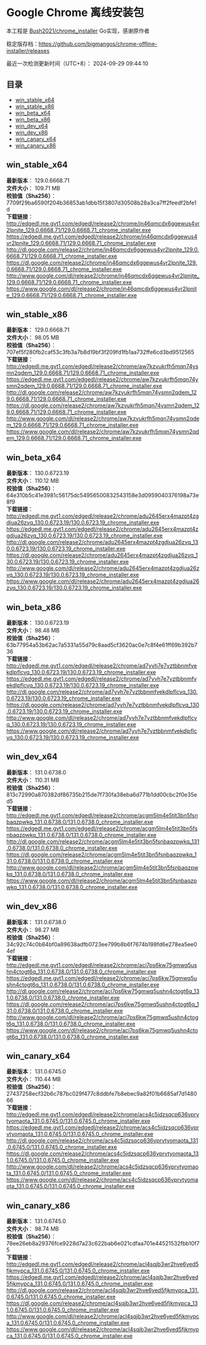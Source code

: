 # Google Chrome 离线安装包
本工程是 [Bush2021/chrome_installer](https://github.com/Bush2021/chrome_installer) Go实现，感谢原作者

稳定版存档：<https://github.com/bigmangos/chrome-offline-installer/releases>

最近一次检测更新时间（UTC+8）：
2024-09-29 09:44:10

## 目录
* [win_stable_x64](https://github.com/bigmangos/chrome-offline-installer?tab=readme-ov-file#win_stable_x64)
* [win_stable_x86](https://github.com/bigmangos/chrome-offline-installer?tab=readme-ov-file#win_stable_x86)
* [win_beta_x64](https://github.com/bigmangos/chrome-offline-installer?tab=readme-ov-file#win_beta_x64)
* [win_beta_x86](https://github.com/bigmangos/chrome-offline-installer?tab=readme-ov-file#win_beta_x86)
* [win_dev_x64](https://github.com/bigmangos/chrome-offline-installer?tab=readme-ov-file#win_dev_x64)
* [win_dev_x86](https://github.com/bigmangos/chrome-offline-installer?tab=readme-ov-file#win_dev_x86)
* [win_canary_x64](https://github.com/bigmangos/chrome-offline-installer?tab=readme-ov-file#win_canary_x64)
* [win_canary_x86](https://github.com/bigmangos/chrome-offline-installer?tab=readme-ov-file#win_canary_x86)

## win_stable_x64
**最新版本**： 129.0.6668.71  
**文件大小**： 109.71 MB  
**校验值（Sha256）**： 7709f29ba6590f204b36853ab1dbb15f3807d30508b28a3ca7ff2feedf2bfe1d  
**下载链接**：
http://edgedl.me.gvt1.com/edgedl/release2/chrome/jn46qmcdx6ggewus4vr2lpnjte_129.0.6668.71/129.0.6668.71_chrome_installer.exe
https://edgedl.me.gvt1.com/edgedl/release2/chrome/jn46qmcdx6ggewus4vr2lpnjte_129.0.6668.71/129.0.6668.71_chrome_installer.exe
http://dl.google.com/release2/chrome/jn46qmcdx6ggewus4vr2lpnjte_129.0.6668.71/129.0.6668.71_chrome_installer.exe
https://dl.google.com/release2/chrome/jn46qmcdx6ggewus4vr2lpnjte_129.0.6668.71/129.0.6668.71_chrome_installer.exe
http://www.google.com/dl/release2/chrome/jn46qmcdx6ggewus4vr2lpnjte_129.0.6668.71/129.0.6668.71_chrome_installer.exe
https://www.google.com/dl/release2/chrome/jn46qmcdx6ggewus4vr2lpnjte_129.0.6668.71/129.0.6668.71_chrome_installer.exe
## win_stable_x86
**最新版本**： 129.0.6668.71  
**文件大小**： 98.05 MB  
**校验值（Sha256）**： 707ef5f280fb2caf53c3fb3a7b8d19bf3f209fd1fb1aa732ffe6cd3bd9512565  
**下载链接**：
http://edgedl.me.gvt1.com/edgedl/release2/chrome/aw7kzvukrfh5mqn74ysmn2qdem_129.0.6668.71/129.0.6668.71_chrome_installer.exe
https://edgedl.me.gvt1.com/edgedl/release2/chrome/aw7kzvukrfh5mqn74ysmn2qdem_129.0.6668.71/129.0.6668.71_chrome_installer.exe
http://dl.google.com/release2/chrome/aw7kzvukrfh5mqn74ysmn2qdem_129.0.6668.71/129.0.6668.71_chrome_installer.exe
https://dl.google.com/release2/chrome/aw7kzvukrfh5mqn74ysmn2qdem_129.0.6668.71/129.0.6668.71_chrome_installer.exe
http://www.google.com/dl/release2/chrome/aw7kzvukrfh5mqn74ysmn2qdem_129.0.6668.71/129.0.6668.71_chrome_installer.exe
https://www.google.com/dl/release2/chrome/aw7kzvukrfh5mqn74ysmn2qdem_129.0.6668.71/129.0.6668.71_chrome_installer.exe
## win_beta_x64
**最新版本**： 130.0.6723.19  
**文件大小**： 110.12 MB  
**校验值（Sha256）**： 64e310b5c41e3981c56175dc54956500832543158e3d0959040376198a73e8f9  
**下载链接**：
http://edgedl.me.gvt1.com/edgedl/release2/chrome/adu2645erx4mazpt4zgdjua26zvq_130.0.6723.19/130.0.6723.19_chrome_installer.exe
https://edgedl.me.gvt1.com/edgedl/release2/chrome/adu2645erx4mazpt4zgdjua26zvq_130.0.6723.19/130.0.6723.19_chrome_installer.exe
http://dl.google.com/release2/chrome/adu2645erx4mazpt4zgdjua26zvq_130.0.6723.19/130.0.6723.19_chrome_installer.exe
https://dl.google.com/release2/chrome/adu2645erx4mazpt4zgdjua26zvq_130.0.6723.19/130.0.6723.19_chrome_installer.exe
http://www.google.com/dl/release2/chrome/adu2645erx4mazpt4zgdjua26zvq_130.0.6723.19/130.0.6723.19_chrome_installer.exe
https://www.google.com/dl/release2/chrome/adu2645erx4mazpt4zgdjua26zvq_130.0.6723.19/130.0.6723.19_chrome_installer.exe
## win_beta_x86
**最新版本**： 130.0.6723.19  
**文件大小**： 98.48 MB  
**校验值（Sha256）**： 63b77954a53b62ac7a5331a55d79c8aad5cf3620ac0e7c8f4e61ff69b392b736  
**下载链接**：
http://edgedl.me.gvt1.com/edgedl/release2/chrome/ad7yvh7e7vztbbnmfvekdlpflcvq_130.0.6723.19/130.0.6723.19_chrome_installer.exe
https://edgedl.me.gvt1.com/edgedl/release2/chrome/ad7yvh7e7vztbbnmfvekdlpflcvq_130.0.6723.19/130.0.6723.19_chrome_installer.exe
http://dl.google.com/release2/chrome/ad7yvh7e7vztbbnmfvekdlpflcvq_130.0.6723.19/130.0.6723.19_chrome_installer.exe
https://dl.google.com/release2/chrome/ad7yvh7e7vztbbnmfvekdlpflcvq_130.0.6723.19/130.0.6723.19_chrome_installer.exe
http://www.google.com/dl/release2/chrome/ad7yvh7e7vztbbnmfvekdlpflcvq_130.0.6723.19/130.0.6723.19_chrome_installer.exe
https://www.google.com/dl/release2/chrome/ad7yvh7e7vztbbnmfvekdlpflcvq_130.0.6723.19/130.0.6723.19_chrome_installer.exe
## win_dev_x64
**最新版本**： 131.0.6738.0  
**文件大小**： 110.31 MB  
**校验值（Sha256）**： 813c72990a870382df86735b215de7f730fa38eba6d771b1dd00cbc2f0e35ed5  
**下载链接**：
http://edgedl.me.gvt1.com/edgedl/release2/chrome/acgm5lm4e5tjt3bn5fsnbaqzpwkq_131.0.6738.0/131.0.6738.0_chrome_installer.exe
https://edgedl.me.gvt1.com/edgedl/release2/chrome/acgm5lm4e5tjt3bn5fsnbaqzpwkq_131.0.6738.0/131.0.6738.0_chrome_installer.exe
http://dl.google.com/release2/chrome/acgm5lm4e5tjt3bn5fsnbaqzpwkq_131.0.6738.0/131.0.6738.0_chrome_installer.exe
https://dl.google.com/release2/chrome/acgm5lm4e5tjt3bn5fsnbaqzpwkq_131.0.6738.0/131.0.6738.0_chrome_installer.exe
http://www.google.com/dl/release2/chrome/acgm5lm4e5tjt3bn5fsnbaqzpwkq_131.0.6738.0/131.0.6738.0_chrome_installer.exe
https://www.google.com/dl/release2/chrome/acgm5lm4e5tjt3bn5fsnbaqzpwkq_131.0.6738.0/131.0.6738.0_chrome_installer.exe
## win_dev_x86
**最新版本**： 131.0.6738.0  
**文件大小**： 98.27 MB  
**校验值（Sha256）**： 34c92c74c0b84bf0a89638adfb0723ee799b8b6f7674b198fd6e278ea5ee04ef  
**下载链接**：
http://edgedl.me.gvt1.com/edgedl/release2/chrome/aci7ps6kw75gmwq5ushn4ctogt6q_131.0.6738.0/131.0.6738.0_chrome_installer.exe
https://edgedl.me.gvt1.com/edgedl/release2/chrome/aci7ps6kw75gmwq5ushn4ctogt6q_131.0.6738.0/131.0.6738.0_chrome_installer.exe
http://dl.google.com/release2/chrome/aci7ps6kw75gmwq5ushn4ctogt6q_131.0.6738.0/131.0.6738.0_chrome_installer.exe
https://dl.google.com/release2/chrome/aci7ps6kw75gmwq5ushn4ctogt6q_131.0.6738.0/131.0.6738.0_chrome_installer.exe
http://www.google.com/dl/release2/chrome/aci7ps6kw75gmwq5ushn4ctogt6q_131.0.6738.0/131.0.6738.0_chrome_installer.exe
https://www.google.com/dl/release2/chrome/aci7ps6kw75gmwq5ushn4ctogt6q_131.0.6738.0/131.0.6738.0_chrome_installer.exe
## win_canary_x64
**最新版本**： 131.0.6745.0  
**文件大小**： 110.44 MB  
**校验值（Sha256）**： 27437258ecf32b6c787bc029f477c8ddbfe7b8ebec9a82f01b6685af7d148066  
**下载链接**：
http://edgedl.me.gvt1.com/edgedl/release2/chrome/acs4c5idzsqcp636vprvtyomaota_131.0.6745.0/131.0.6745.0_chrome_installer.exe
https://edgedl.me.gvt1.com/edgedl/release2/chrome/acs4c5idzsqcp636vprvtyomaota_131.0.6745.0/131.0.6745.0_chrome_installer.exe
http://dl.google.com/release2/chrome/acs4c5idzsqcp636vprvtyomaota_131.0.6745.0/131.0.6745.0_chrome_installer.exe
https://dl.google.com/release2/chrome/acs4c5idzsqcp636vprvtyomaota_131.0.6745.0/131.0.6745.0_chrome_installer.exe
http://www.google.com/dl/release2/chrome/acs4c5idzsqcp636vprvtyomaota_131.0.6745.0/131.0.6745.0_chrome_installer.exe
https://www.google.com/dl/release2/chrome/acs4c5idzsqcp636vprvtyomaota_131.0.6745.0/131.0.6745.0_chrome_installer.exe
## win_canary_x86
**最新版本**： 131.0.6745.0  
**文件大小**： 98.74 MB  
**校验值（Sha256）**： 78ee26eb8a29376fce9228d7a23c622bab6e021cdfaa701e44521532fbb10f75  
**下载链接**：
http://edgedl.me.gvt1.com/edgedl/release2/chrome/acl4sqjb3wr2hve6yed5fjkmypca_131.0.6745.0/131.0.6745.0_chrome_installer.exe
https://edgedl.me.gvt1.com/edgedl/release2/chrome/acl4sqjb3wr2hve6yed5fjkmypca_131.0.6745.0/131.0.6745.0_chrome_installer.exe
http://dl.google.com/release2/chrome/acl4sqjb3wr2hve6yed5fjkmypca_131.0.6745.0/131.0.6745.0_chrome_installer.exe
https://dl.google.com/release2/chrome/acl4sqjb3wr2hve6yed5fjkmypca_131.0.6745.0/131.0.6745.0_chrome_installer.exe
http://www.google.com/dl/release2/chrome/acl4sqjb3wr2hve6yed5fjkmypca_131.0.6745.0/131.0.6745.0_chrome_installer.exe
https://www.google.com/dl/release2/chrome/acl4sqjb3wr2hve6yed5fjkmypca_131.0.6745.0/131.0.6745.0_chrome_installer.exe
